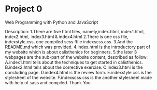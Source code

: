 # Project 0

Web Programming with Python and JavaScript

Description:
1.There are five html files, namely,index.html, index1.html, index2.html, index3.html & index4.html
2.There is one css file, indexstyle.css, one compiled scss ffile indexscss.css.
3.And the README.md which was provided.
4.index.html is the introductory part of my website which is about calisthenics for beginners.
5.the later 3 webpages are the sub-part of the website content, described as follow:
A.index1.html tells about the techniques to get started in calisthenics.
B.index2.html tells about the corrective exercise.
C.index3.html is the concluding page.
D.index4.html is the review form.
E.indexstyle.css is the stylesheet of the website.
F.indexscss.css is the another stylesheet made with help of sass and compiled.
Thank You

